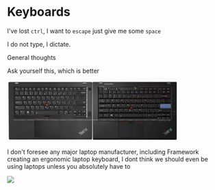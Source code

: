 # Keyboards

I've lost `ctrl`, I want to `escape` just give me some `space`

I do not type, I dictate.

General  thoughts

Ask yourself this, which is better

<img src=".pix/old_vs_new_thinkpad.webp" style="width: 400px; height: auto;">

I don't foresee any major laptop manufacturer, including Framework creating an ergonomic laptop keyboard, I dont think we should even be using laptops unless you absolutely have to


<img src=".pix/ergo_laptop_keebwebp" style="width: 400px; height: auto;">
